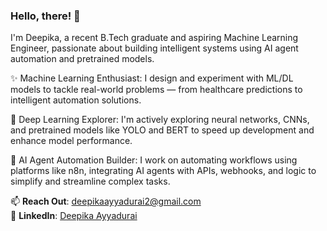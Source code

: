 ### Hello, there! 👋

I'm Deepika, a recent B.Tech graduate and aspiring Machine Learning Engineer, passionate about building intelligent systems using AI agent automation and pretrained models.

✨ Machine Learning Enthusiast: I design and experiment with ML/DL models to tackle real-world problems — from healthcare predictions to intelligent automation solutions.

🧠 Deep Learning Explorer: I'm actively exploring neural networks, CNNs, and pretrained models like YOLO and BERT to speed up development and enhance model performance.

🤖 AI Agent Automation Builder: I work on automating workflows using platforms like n8n, integrating AI agents with APIs, webhooks, and logic to simplify and streamline complex tasks.

📫 **Reach Out**: [deepikaayyadurai2@gmail.com](mailto:deepikaayyadurai2@gmail.com)  
🔗 **LinkedIn**: [Deepika Ayyadurai](https://www.linkedin.com/in/deepika-ayyadurai-6abaa2208?utm_source=share&utm_campaign=share_via&utm_content=profile&utm_medium=android_app )
